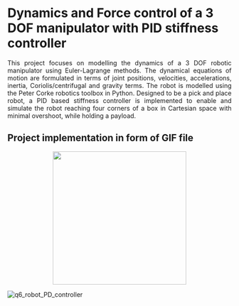 # Dynamics and Force control of a 3 DOF manipulator with PID stiffness controller

<p align="justify">
This project focuses on modelling the dynamics of a 3 DOF robotic manipulator using Euler-Lagrange methods. The dynamical equations of motion are formulated in terms of joint positions, velocities, accelerations, inertia, Coriolis/centrifugal and gravity terms. The robot is modelled using the Peter Corke robotics toolbox in Python. Designed to be a pick and place robot, a PID based stiffness controller is implemented to enable and simulate the robot reaching four corners of a box in Cartesian space with minimal overshoot, while holding a payload.
</p>

## Project implementation in form of GIF file

<p align="center">
  
  <img src = "(https://github.com/sanchit3103/manipulator_dynamics_and_control/assets/4907348/2f5cd54f-a33c-411c-8785-49e9ef742e79)" height="300"/>
  
  
 ![q6_robot_PD_controller](https://github.com/sanchit3103/manipulator_dynamics_and_control/assets/4907348/60c31e7e-f55e-4888-b384-80ca721eabef)

</p>
